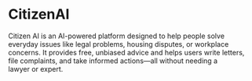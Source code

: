 # CitizenAI
Citizen AI is an AI-powered platform designed to help people solve everyday issues like legal problems, housing disputes, or workplace concerns. It provides free, unbiased advice and helps users write letters, file complaints, and take informed actions—all without needing a lawyer or expert.
